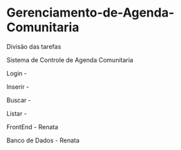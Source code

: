 ﻿# Gerenciamento-de-Agenda-Comunitaria

Divisão das tarefas


Sistema de Controle de Agenda Comunitaria

Login - 

Inserir - 

Buscar - 

Listar - 

FrontEnd - Renata

Banco de Dados - Renata
